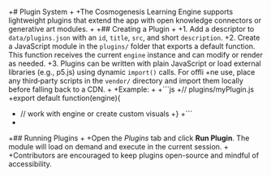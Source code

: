 +# Plugin System
+
+The Cosmogenesis Learning Engine supports lightweight plugins that extend the app with open knowledge connectors or generative art modules.
+
+## Creating a Plugin
+
+1. Add a descriptor to `data/plugins.json` with an `id`, `title`, `src`, and short `description`.
+2. Create a JavaScript module in the `plugins/` folder that exports a default function. This function receives the current `engine` instance and can modify or render as needed.
+3. Plugins can be written with plain JavaScript or load external libraries (e.g., p5.js) using dynamic `import()` calls. For offli
+ne use, place any third‑party scripts in the `vendor/` directory and import them locally before falling back to a CDN.
+
+Example:
+
+```js
+// plugins/myPlugin.js
+export default function(engine){
+  // work with engine or create custom visuals
+}
+```
+
+## Running Plugins
+
+Open the *Plugins* tab and click **Run Plugin**. The module will load on demand and execute in the current session.
+
+Contributors are encouraged to keep plugins open-source and mindful of accessibility.
